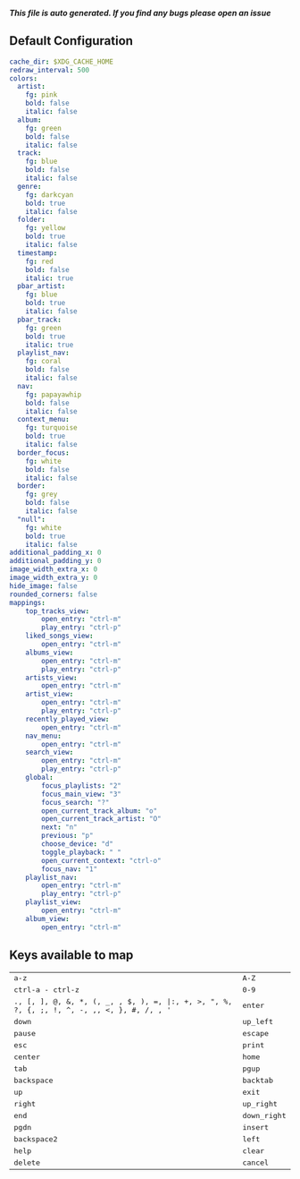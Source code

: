 ***This file is auto generated. If you find any bugs please open an issue***
## Default Configuration
```yml
cache_dir: $XDG_CACHE_HOME
redraw_interval: 500
colors:
  artist:
    fg: pink
    bold: false
    italic: false
  album:
    fg: green
    bold: false
    italic: false
  track:
    fg: blue
    bold: false
    italic: false
  genre:
    fg: darkcyan
    bold: true
    italic: false
  folder:
    fg: yellow
    bold: true
    italic: false
  timestamp:
    fg: red
    bold: false
    italic: true
  pbar_artist:
    fg: blue
    bold: true
    italic: false
  pbar_track:
    fg: green
    bold: true
    italic: true
  playlist_nav:
    fg: coral
    bold: false
    italic: false
  nav:
    fg: papayawhip
    bold: false
    italic: false
  context_menu:
    fg: turquoise
    bold: true
    italic: false
  border_focus:
    fg: white
    bold: false
    italic: false
  border:
    fg: grey
    bold: false
    italic: false
  "null":
    fg: white
    bold: true
    italic: false
additional_padding_x: 0
additional_padding_y: 0
image_width_extra_x: 0
image_width_extra_y: 0
hide_image: false
rounded_corners: false
mappings:
    top_tracks_view:
        open_entry: "ctrl-m"
        play_entry: "ctrl-p"
    liked_songs_view:
        open_entry: "ctrl-m"
    albums_view:
        open_entry: "ctrl-m"
        play_entry: "ctrl-p"
    artists_view:
        open_entry: "ctrl-m"
    artist_view:
        open_entry: "ctrl-m"
        play_entry: "ctrl-p"
    recently_played_view:
        open_entry: "ctrl-m"
    nav_menu:
        open_entry: "ctrl-m"
    search_view:
        open_entry: "ctrl-m"
        play_entry: "ctrl-p"
    global:
        focus_playlists: "2"
        focus_main_view: "3"
        focus_search: "?"
        open_current_track_album: "o"
        open_current_track_artist: "O"
        next: "n"
        previous: "p"
        choose_device: "d"
        toggle_playback: " "
        open_current_context: "ctrl-o"
        focus_nav: "1"
    playlist_nav:
        open_entry: "ctrl-m"
        play_entry: "ctrl-p"
    playlist_view:
        open_entry: "ctrl-m"
    album_view:
        open_entry: "ctrl-m"
```
## Keys available to map
|||
|--|--|
| <kbd>a-z</kbd> | <kbd>A-Z</kbd> |
| <kbd>ctrl-a - ctrl-z</kbd> | <kbd>0-9</kbd> |
| <kbd>., [, ], @, &, *, (, _,  , $, ), =, \|:, +, >, ", %, ?, {, ;, !, ^, -, ,, <, }, #, /, \, '</kbd> | <kbd>enter</kbd> |
| <kbd>down</kbd> | <kbd>up_left</kbd> |
| <kbd>pause</kbd> | <kbd>escape</kbd> |
| <kbd>esc</kbd> | <kbd>print</kbd> |
| <kbd>center</kbd> | <kbd>home</kbd> |
| <kbd>tab</kbd> | <kbd>pgup</kbd> |
| <kbd>backspace</kbd> | <kbd>backtab</kbd> |
| <kbd>up</kbd> | <kbd>exit</kbd> |
| <kbd>right</kbd> | <kbd>up_right</kbd> |
| <kbd>end</kbd> | <kbd>down_right</kbd> |
| <kbd>pgdn</kbd> | <kbd>insert</kbd> |
| <kbd>backspace2</kbd> | <kbd>left</kbd> |
| <kbd>help</kbd> | <kbd>clear</kbd> |
| <kbd>delete</kbd> | <kbd>cancel</kbd> |
